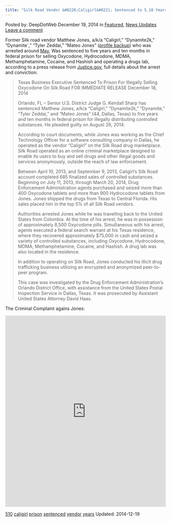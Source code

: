 ```yaml
---
title: "Silk Road Vendor &#8220;Caligirl&#8221; Sentenced to 5.10 Years in Prison"
---
```


<article class="post-listing post-8666 post type-post status-publish format-standard has-post-thumbnail hentry  tag-2512 tag-caligirl tag-prison tag-sentenced tag-vendor tag-years">
Posted by: DeepDotWeb
<span>December 19, 2014</span>
<span>in <a href="https://www.deepdotweb.com/category/deepdot-news/" rel="category tag">Featured</a>, <a href="https://www.deepdotweb.com/category/news-updates/" rel="category tag">News Updates</a></span>
<a href="/2014/12/19/vendor-caligirl-prison/#respond">Leave a comment</a></span>
</p>
<p>Former Silk road vendor Matthew Jones, a/k/a “Caligirl,” “Dynamite2k,” “Dynamite`,” “Tyler Zeddai,” “Mateo Jones” (<a href="http://antilop.cc/sr/vendors/61cec7fefd.htm">profile backup</a>) who was arrested around <a href="/2014/05/31/vendor-caligirl-busted-charged-illegally-selling-controlled-substances-silk-road-bitmessage/">May</a>, Was sentenced to five years and ten months in federal prison for selling Oxycodone, Hydrocodone, MDMA, Methamphetamine, Cocaine, and Hashish and operating a drugs lab, according to a press release from <a href="http://www.justice.gov/usao/flm/press/2014/Dec/20141218_Jones.html">Justice.gov</a>, full details about the arrest and conviction:</p>
<blockquote><p>Texas Business Executive Sentenced To Prison For Illegally Selling Oxycodone On Silk Road FOR IMMEDIATE RELEASE December 18, 2014</p>
<p>Orlando, FL – Senior U.S. District Judge G. Kendall Sharp has sentenced Matthew Jones, a/k/a “Caligirl,” “Dynamite2k,” “Dynamite,” “Tyler Zeddai,” and “Mateo Jones” (44, Dallas, Texas) to five years and ten months in federal prison for illegally distributing controlled substances. He pleaded guilty on August 26, 2014.</p>
<p>According to court documents, while Jones was working as the Chief Technology Officer for a software consulting company in Dallas, he operated as the vendor “Caligirl” on the Silk Road drug marketplace. Silk Road operated as an online criminal marketplace designed to enable its users to buy and sell drugs and other illegal goods and services anonymously, outside the reach of law enforcement.</p>
<p>Between April 10, 2013, and September 9, 2013, Caligirl’s Silk Road account completed 685 finalized sales of controlled substances. Beginning on July 11, 2013, through March 20, 2014, Drug Enforcement Administration agents purchased and seized more than 400 Oxycodone tablets and more than 900 Hydrocodone tablets from Jones. Jones shipped the drugs from Texas to Central Florida. His sales placed him in the top 5% of all Silk Road vendors.</p>
<p>Authorities arrested Jones while he was travelling back to the United States from Colombia. At the time of his arrest, he was in possession of approximately 8,500 Oxycodone pills. Simultaneous with his arrest, agents executed a federal search warrant at his Texas residence, where they recovered approximately $75,000 in cash and seized a variety of controlled substances, including Oxycodone, Hydrocodone, MDMA, Methamphetamine, Cocaine, and Hashish. A drug lab was also located in the residence.</p>
<p>In addition to operating on Silk Road, Jones conducted his illicit drug trafficking business utilizing an encrypted and anonymized peer-to-peer program.</p>
<p>This case was investigated by the Drug Enforcement Administration’s Orlando District Office, with assistance from the United States Postal Inspection Service in Dallas, Texas. It was prosecuted by Assistant United States Attorney David Haas.</p></blockquote>
<p>The Criminal Complaint agains Jones:</p>
<p><iframe width="100%" height="600" class="scribd_iframe_embed" src="https://www.scribd.com/embeds/227394579/content?start_page=1&amp;view_mode=scroll&amp;show_recommendations=true" data-auto-height="false" data-aspect-ratio="undefined" scrolling="no" id="doc_94205" frameborder="0"></iframe></p>
</div>
<a href="https://www.deepdotweb.com/tag/510/" rel="tag">510</a> <a href="https://www.deepdotweb.com/tag/caligirl/" rel="tag">caligirl</a> <a href="https://www.deepdotweb.com/tag/prison/" rel="tag">prison</a>  <a href="https://www.deepdotweb.com/tag/sentenced/" rel="tag">sentenced</a> <a href="https://www.deepdotweb.com/tag/vendor/" rel="tag">vendor</a> <a href="https://www.deepdotweb.com/tag/years/" rel="tag">years</a></span> 
Updated: 2014-12-19
    
